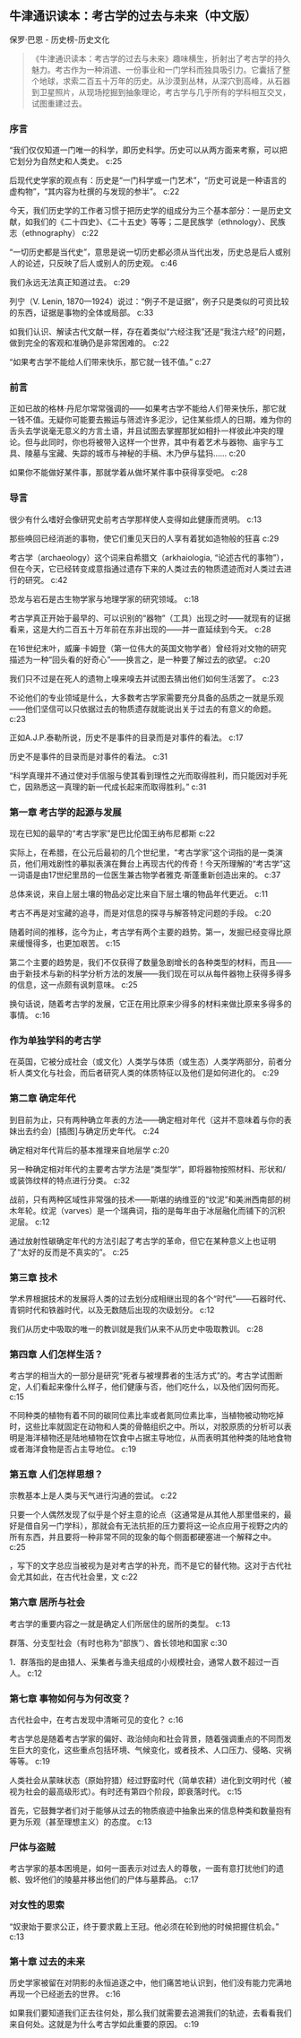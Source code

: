 ## 牛津通识读本：考古学的过去与未来（中文版）

保罗·巴恩  -  历史榜-历史文化

> 《牛津通识读本：考古学的过去与未来》趣味横生，折射出了考古学的持久魅力。考古作为一种消遣、一份事业和一门学科而独具吸引力。它囊括了整个地球，求索二百五十万年的历史。从沙漠到丛林，从深穴到高峰，从石器到卫星照片，从现场挖掘到抽象理论，考古学与几乎所有的学科相互交叉，试图重建过去。


### 序言

“我们仅仅知道一门唯一的科学，即历史科学。历史可以从两方面来考察，可以把它划分为自然史和人类史。 c:25

后现代史学家的观点有：历史是“一门科学或一门艺术”，“历史可说是一种语言的虚构物”，“其内容为杜撰的与发现的参半”。 c:22

今天，我们历史学的工作者习惯于把历史学的组成分为三个基本部分：一是历史文献，如我们的《二十四史》、《二十五史》等等；二是民族学（ethnology）、民族志（ethnography） c:22

“一切历史都是当代史”，意思是说一切历史都必须从当代出发，历史总是后人或别人的论述，只反映了后人或别人的历史观。 c:46

我们永远无法真正知道过去。 c:29

列宁（V. Lenin, 1870—1924）说过：“例子不是证据”，例子只是类似的可资比较的东西，证据是事物的全体或局部。 c:33

如我们认识、解读古代文献一样，存在着类似“六经注我”还是“我注六经”的问题，做到完全的客观和准确仍是非常困难的。 c:22

“如果考古学不能给人们带来快乐，那它就一钱不值。” c:27

### 前言

正如已故的格林·丹尼尔常常强调的——如果考古学不能给人们带来快乐，那它就一钱不值。无疑你可能要去搬运与筛滤许多泥沙，记住某些烦人的日期，难为你的舌头去学说毫无意义的方言土语，并且试图去掌握那犹如相扑一样彼此冲突的理论。但与此同时，你也将被带入这样一个世界，其中有着艺术与器物、庙宇与工具、陵墓与宝藏、失踪的城市与神秘的手稿、木乃伊与猛犸…… c:20

如果你不能做好某件事，那就学着从做坏某件事中获得享受吧。 c:28

### 导言

很少有什么嗜好会像研究史前考古学那样使人变得如此健康而贤明。 c:13

那些唤回已经消逝的事物，使它们重见天日的人享有着犹如造物般的狂喜 c:29

考古学（archaeology）这个词来自希腊文（arkhaiologia, “论述古代的事物”），但在今天，它已经转变成意指通过遗存下来的人类过去的物质遗迹而对人类过去进行的研究。 c:42

恐龙与岩石是古生物学家与地理学家的研究领域。 c:18

考古学真正开始于最早的、可以识别的“器物”（工具）出现之时——就现有的证据看来，这是大约二百五十万年前在东非出现的——并一直延续到今天。 c:28

在16世纪末叶，威廉·卡姆登（第一位伟大的英国文物学者）曾经将对文物的研究描述为一种“回头看的好奇心”——换言之，是一种要了解过去的欲望。 c:20

我们只不过是在死人的遗物上嗅来嗅去并试图去猜出他们如何生活罢了。 c:23

不论他们的专业领域是什么，大多数考古学家需要充分具备的品质之一就是乐观——他们坚信可以只依据过去的物质遗存就能说出关于过去的有意义的命题。 c:23

正如A.J.P.泰勒所说，历史不是事件的目录而是对事件的看法。 c:17

历史不是事件的目录而是对事件的看法。 c:31

“科学真理并不通过使对手信服与使其看到理性之光而取得胜利，而只能因对手死亡，因熟悉这一真理的新一代成长起来而取得胜利。” c:31

### 第一章 考古学的起源与发展

现在已知的最早的“考古学家”是巴比伦国王纳布尼都斯 c:22

实际上，在希腊，在公元后最初的几个世纪里，“考古学家”这个词指的是一类演员，他们用戏剧性的摹拟表演在舞台上再现古代的传奇！今天所理解的“考古学”这一词语是由17世纪里昂的一位医生兼古物学者雅克·斯蓬重新创造出来的。 c:37

总体来说，来自上层土壤的物品必定比来自下层土壤的物品年代更近。 c:11

考古不再是对宝藏的追寻，而是对信息的探寻与解答特定问题的手段。 c:20

随着时间的推移，迄今为止，考古学有两个主要的趋势。第一，发掘已经变得比原来缓慢得多，也更加艰苦。 c:15

第二个主要的趋势是，我们不仅获得了数量急剧增长的各种类型的材料，而且——由于新技术与新的科学分析方法的发展——我们现在可以从每件器物上获得多得多的信息，这一点颇有讽刺意味。 c:25

换句话说，随着考古学的发展，它正在用比原来少得多的材料来做比原来多得多的事情。 c:16

### 作为单独学科的考古学

在英国，它被分成社会（或文化）人类学与体质（或生态）人类学两部分，前者分析人类文化与社会，而后者研究人类的体质特征以及他们是如何进化的。 c:29

### 第二章 确定年代

到目前为止，只有两种确立年表的方法——确定相对年代（这并不意味着与你的表妹出去约会）[插图]与确定历史年代。 c:24

确定相对年代背后的基本推理来自地层学 c:20

另一种确定相对年代的主要考古学方法是“类型学”，即将器物按照材料、形状和/或装饰纹样的特点进行分类。 c:32

战前，只有两种区域性非常强的技术——斯堪的纳维亚的“纹泥”和美洲西南部的树木年轮。纹泥（varves）是一个瑞典词，指的是每年由于冰层融化而铺下的沉积泥层。 c:12

通过放射性碳确定年代的方法引起了考古学的革命，但它在某种意义上也证明了“太好的反而是不真实的”。 c:25

### 第三章 技术

学术界根据技术的发展将人类的过去划分成相继出现的各个“时代”——石器时代、青铜时代和铁器时代，以及无数随后出现的次级划分。 c:12

我们从历史中吸取的唯一的教训就是我们从来不从历史中吸取教训。 c:28

### 第四章 人们怎样生活？

考古学的相当大的一部分是研究“死者与被埋葬者的生活方式”的。考古学试图断定，人们看起来像什么样子，他们健康与否，他们吃什么，以及他们因何而死。 c:15

不同种类的植物有着不同的碳同位素比率或者氮同位素比率，当植物被动物吃掉时，这些比率就固定在动物和人类的骨骼组织之中。所以，对胶原质的分析可以表明是海洋植物还是陆地植物在饮食中占据主导地位，从而表明其他种类的陆地食物或者海洋食物是否占主导地位。 c:19

### 第五章 人们怎样思想？

宗教基本上是人类与天气进行沟通的尝试。 c:22

只要一个人偶然发现了似乎是个好主意的论点（这通常是从其他人那里借来的，最好是借自另一门学科），那就会有无法抗拒的压力要将这一论点应用于视野之内的所有东西，并且要将一种非常不同的现象的每个侧面都硬塞进一个解释之中。 c:25

，写下的文字总应当被视为是对考古学的补充，而不是它的替代物。这对于古代社会尤其如此，在古代社会里，文 c:22

### 第六章 居所与社会

考古学的重要内容之一就是确定人们所居住的居所的类型。 c:13

群落、分支型社会（有时也称为“部族”）、酋长领地和国家 c:30

1．群落指的是由猎人、采集者与渔夫组成的小规模社会，通常人数不超过一百人。 c:12

### 第七章 事物如何与为何改变？

古代社会中，在考古发现中清晰可见的变化？ c:16

考古学总是随着考古学家的偏好、政治倾向和社会背景，随着强调重点的不同而发生巨大的变化，这些重点包括环境、气候变化，或者技术、人口压力、侵略、灾祸等等。 c:19

人类社会从蒙昧状态（原始狩猎）经过野蛮时代（简单农耕）进化到文明时代（被视为社会的最高级形式）。有时还有第四个阶段，即衰落时代。
 c:15

首先，它鼓舞学者们对于能够从过去的物质痕迹中抽象出来的信息种类和数量抱有更为乐观（甚至理想主义）的态度。 c:13

### 尸体与盗贼

考古学家的基本困境是，如何一面表示对过去人的尊敬，一面有意打扰他们的遗骸、毁坏他们的陵墓并移出他们的尸体与墓葬品。 c:17

### 对女性的思索

“奴隶始于要求公正，终于要求戴上王冠。他必须在轮到他的时候把握住机会。” c:13

### 第十章 过去的未来

历史学家被留在对阴影的永恒追逐之中，他们痛苦地认识到，他们没有能力完满地再现一个已经逝去的世界。 c:16

如果我们要知道我们正去往何处，那么我们就需要去追溯我们的轨迹，去看看我们来自何处。这就是为什么考古学如此重要的原因。 c:19